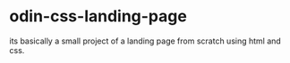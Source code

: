 # odin-css-landing-page
its basically a small project of a landing page from scratch using html and css.
